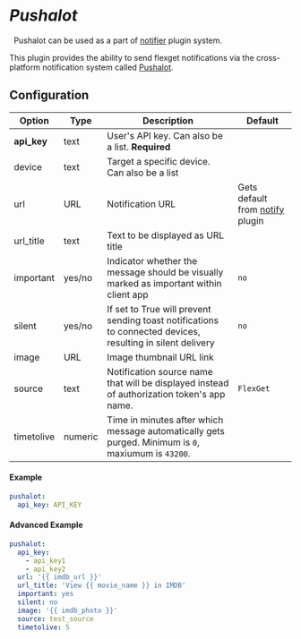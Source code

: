 # *Pushalot*
<div class="alert alert-success" role="info">
  
  <span class="glyphicon glyphicon glyphicon-cog"></span>
  &nbsp; Pushalot can be used as a part of [notifier](/Plugins/Notifiers) plugin system.
</div>



This plugin provides the ability to send flexget notifications via the cross-platform notification system called [Pushalot](https://pushalot.com/).

## Configuration

| Option |Type|  Description | Default |
| --- | ---| --- |---|
| **api_key**| text| User's API key. Can also be a list. **Required**
|device|text|Target a specific device. Can also be a list|
|url|URL|Notification URL | Gets default from [notify](/Plugins/Notifiers/notify) plugin
|url_title|text|Text to be displayed as URL title 
|important|yes/no|Indicator whether the message should be visually marked as important within client app|`no`
|silent|yes/no|If set to True will prevent sending toast notifications to connected devices, resulting in silent delivery|`no`
|image|URL|Image thumbnail URL link
|source|text|Notification source name that will be displayed instead of authorization token's app name.|`FlexGet`
|timetolive|numeric|Time in minutes after which message automatically gets purged. Minimum is `0`, maxiumum is `43200`.

#### Example
```yaml
pushalot:
  api_key: API_KEY
```

#### Advanced Example
```yaml
pushalot: 
  api_key: 
    - api_key1
    - api_key2
  url: '{{ imdb_url }}'
  url_title: 'View {{ movie_name }} in IMDB'
  important: yes
  silent: no
  image: '{{ imdb_photo }}'
  source: test_source
  timetolive: 5
```

